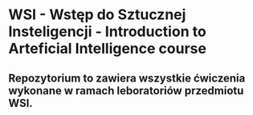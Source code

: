 # WSI - Wstęp do Sztucznej Insteligencji - Introduction to Arteficial Intelligence course

## Repozytorium to zawiera wszystkie ćwiczenia wykonane w ramach leboratoriów przedmiotu WSI.

